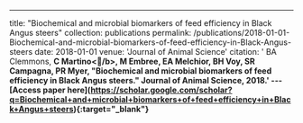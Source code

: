 ---
title: "Biochemical and microbial biomarkers of feed efficiency in Black Angus steers"
collection: publications
permalink: /publications/2018-01-01-Biochemical-and-microbial-biomarkers-of-feed-efficiency-in-Black-Angus-steers
date: 2018-01-01
venue: 'Journal of Animal Science'
citation: ' BA Clemmons,  <b>C Martino</b>,  M Embree,  EA Melchior,  BH Voy,  SR Campagna,  PR Myer, &quot;Biochemical and microbial biomarkers of feed efficiency in Black Angus steers.&quot; Journal of Animal Science, 2018.'
---\[Access paper here](https://scholar.google.com/scholar?q=Biochemical+and+microbial+biomarkers+of+feed+efficiency+in+Black+Angus+steers){:target="_blank"}